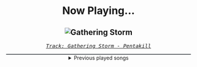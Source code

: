 <div align="center"> 
<h1>Now Playing...</h1>

![Gathering Storm](https://i.scdn.co/image/ab67616d00001e02271db82dc8ab36a58edb04d7)
--
_<samp><a href="https://open.spotify.com/track/2eKab7Fw5lCVnVM4G16N6B">Track: Gathering Storm - Pentakill</a></samp>_

<div style="border: 1px #4B5054 solid"></div>
<details>
  <summary>
    Previous played songs
  </summary>
  <table>
    <thead>
      <tr>
        <th>
          Artist
        </th>
        <th>
          Song
        </th>
        <th>
          Link
        </th>
      </tr>
    </thead>
    <tbody>
      <tr><td>Pentakill</td><td>Gathering Storm</td><td><a href="https://open.spotify.com/track/2eKab7Fw5lCVnVM4G16N6B">https://open.spotify.com/track/2eKab7Fw5lCVnVM4G16N6B</a></td></tr><tr><td>Pentakill</td><td>Cull</td><td><a href="https://open.spotify.com/track/60MENAaLuthH95BFH7uF8l">https://open.spotify.com/track/60MENAaLuthH95BFH7uF8l</a></td></tr><tr><td>Pentakill</td><td>Infinity Edge</td><td><a href="https://open.spotify.com/track/43D7G1IUQdqmnrQ0miHjVV">https://open.spotify.com/track/43D7G1IUQdqmnrQ0miHjVV</a></td></tr><tr><td>Pentakill</td><td>Last Whisper</td><td><a href="https://open.spotify.com/track/5CqRnqaQI4cg4KStMa7XQO">https://open.spotify.com/track/5CqRnqaQI4cg4KStMa7XQO</a></td></tr><tr><td>Teamfight Tactics</td><td>Teamfight Tactics — Runeterra Reforged</td><td><a href="https://open.spotify.com/track/4rupPTR5ij9wG6BT51Sf5I">https://open.spotify.com/track/4rupPTR5ij9wG6BT51Sf5I</a></td></tr><tr><td>Teamfight Tactics</td><td>Inkborn Fables</td><td><a href="https://open.spotify.com/track/4dkfApaq2FChLIDLOJ4r1T">https://open.spotify.com/track/4dkfApaq2FChLIDLOJ4r1T</a></td></tr><tr><td>Teamfight Tactics</td><td>Rain and Neon</td><td><a href="https://open.spotify.com/track/6S0QhQIRCxIFhbHL7TqZVK">https://open.spotify.com/track/6S0QhQIRCxIFhbHL7TqZVK</a></td></tr><tr><td>Teamfight Tactics</td><td>Orchestrated Chaos</td><td><a href="https://open.spotify.com/track/0YW3KwrteE2WJ5eZBBycOk">https://open.spotify.com/track/0YW3KwrteE2WJ5eZBBycOk</a></td></tr><tr><td>Teamfight Tactics</td><td>Preparation</td><td><a href="https://open.spotify.com/track/4Ht3DvKmhvtjDoHcHnS6xH">https://open.spotify.com/track/4Ht3DvKmhvtjDoHcHnS6xH</a></td></tr><tr><td>Teamfight Tactics</td><td>Rivers of Fate</td><td><a href="https://open.spotify.com/track/0rRlENUGQqVDfSaT8bQ7CU">https://open.spotify.com/track/0rRlENUGQqVDfSaT8bQ7CU</a></td></tr><tr><td>Teamfight Tactics</td><td>All is Possible</td><td><a href="https://open.spotify.com/track/26h2ymQa5qgPsYDwWnuNol">https://open.spotify.com/track/26h2ymQa5qgPsYDwWnuNol</a></td></tr><tr><td>Teamfight Tactics</td><td>REMIX RUMBLE</td><td><a href="https://open.spotify.com/track/5COaVFCaCyND0KQ5vPjfOd">https://open.spotify.com/track/5COaVFCaCyND0KQ5vPjfOd</a></td></tr><tr><td>Teamfight Tactics</td><td>Lunar Beats | Club 2 Arena Theme - Teamfight Tactics</td><td><a href="https://open.spotify.com/track/3XLcx1y3C0Krqv5oefrowh">https://open.spotify.com/track/3XLcx1y3C0Krqv5oefrowh</a></td></tr><tr><td>Teamfight Tactics</td><td>Welcome to the Play Queue</td><td><a href="https://open.spotify.com/track/5cNghc16cT7tmyOc3Ccozg">https://open.spotify.com/track/5cNghc16cT7tmyOc3Ccozg</a></td></tr><tr><td>Teamfight Tactics</td><td>Turf Wars</td><td><a href="https://open.spotify.com/track/2nd1xJgYGBPxdqa7xttnpo">https://open.spotify.com/track/2nd1xJgYGBPxdqa7xttnpo</a></td></tr><tr><td>Teamfight Tactics</td><td>Neon Nightlife (Disconauts)</td><td><a href="https://open.spotify.com/track/6LcEFeDcSqcZIuacHRokqq">https://open.spotify.com/track/6LcEFeDcSqcZIuacHRokqq</a></td></tr><tr><td>Teamfight Tactics</td><td>Cyber City Lights</td><td><a href="https://open.spotify.com/track/6ROX02e89HlBI2JBLLLTIy">https://open.spotify.com/track/6ROX02e89HlBI2JBLLLTIy</a></td></tr><tr><td>League of Legends</td><td>REMIX RUMBLE - Steve Aoki Remix</td><td><a href="https://open.spotify.com/track/1AG7YrtmqKDQTe3wpBXKhp">https://open.spotify.com/track/1AG7YrtmqKDQTe3wpBXKhp</a></td></tr><tr><td>K/DA</td><td>POP/STARS</td><td><a href="https://open.spotify.com/track/5sbooPcNgIE22DwO0VNGUJ">https://open.spotify.com/track/5sbooPcNgIE22DwO0VNGUJ</a></td></tr><tr><td>HEARTSTEEL</td><td>PARANOIA</td><td><a href="https://open.spotify.com/track/29WxJqIfDRMo9isV07kbJP">https://open.spotify.com/track/29WxJqIfDRMo9isV07kbJP</a></td></tr>
    </tbody>
  </table>
</details>

</div>
